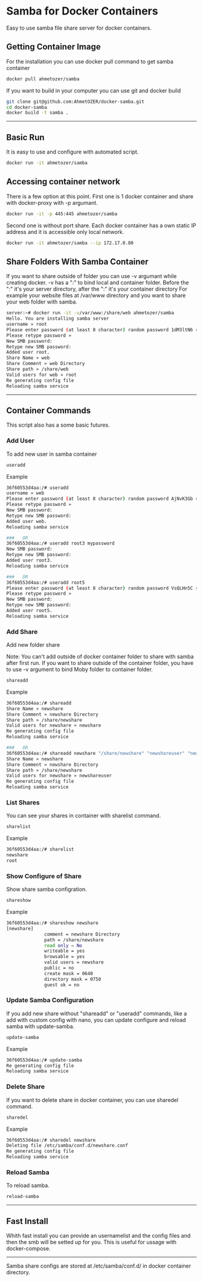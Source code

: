 # Samba for Docker Containers

Easy to use samba file share server for docker containers.

## Getting Container Image

For the installation you can use docker pull command to get samba container

```bash
docker pull ahmetozer/samba
```

If you want to build in your computer you can use git and docker build

```bash
git clone git@github.com:AhmetOZER/docker-samba.git
cd docker-samba
docker build -t samba .
```

---

## Basic Run

It is easy to use and configure with automated script.

```bash
docker run -it ahmetozer/samba
 ```

## Accessing container network

There is a few option at this point.
First one is 1 docker container and share with docker-proxy with -p argumant.

```bash
docker run -it -p 445:445 ahmetozer/samba 
```

Second one is without port share. Each docker container has a own static IP address and it is accessible only local network.

```bash
docker run -it ahmetozer/samba --ip 172.17.0.80
```

## Share Folders With Samba Container

If you want to share outside of folder you can use -v argumant while creating docker.
-v has a ":" to bind local and container folder. Before the ":" it's your server directory, after the ":" it's your container directory
For example your website files at /var/www directory and you want to share your web folder with samba.

```bash
server:~# docker run -it -v/var/www:/share/web ahmetozer/samba
Hello. You are installing samba server
username » root
Please enter password (at least 8 character) random password 1dM3ltN6 »
Please retype password »
New SMB password:
Retype new SMB password:
Added user root.
Share Name » web
Share Comment » web Directory
Share path » /share/web
Valid users for web » root
Re generating config file
Reloading samba service
```

---

## Container Commands

This script also has a some basic futures.

### Add User

To add new user in samba container

```bash
useradd
```

Example

```bash
36f60553d4aa:/# useradd
username » web
Please enter password (at least 8 character) random password AjNvK3Gb »
Please retype password »
New SMB password:
Retype new SMB password:
Added user web.
Reloading samba service

###   OR
36f60553d4aa:/# useradd root3 mypassword
New SMB password:
Retype new SMB password:
Added user root3.
Reloading samba service

###   OR
36f60553d4aa:/# useradd root5
Please enter password (at least 8 character) random password VsQLHn5C »
Please retype password »
New SMB password:
Retype new SMB password:
Added user root5.
Reloading samba service

```

### Add Share

Add new folder share

Note: You can't add outside of docker container folder to share with samba after first run. If you want to share outside of the container folder, you have to use -v argument to bind Moby folder to container folder.

```bash
shareadd  
```

Example

```bash
36f60553d4aa:/# shareadd
Share Name » newshare
Share Comment » newshare Directory
Share path » /share/newshare
Valid users for newshare » newshare
Re generating config file
Reloading samba service

###   OR
36f60553d4aa:/# shareadd newshare "/share/newshare" "newshareuser" "newshare Directory"
Share Name » newshare
Share Comment » newshare Directory
Share path » /share/newshare
Valid users for newshare » newshareuser
Re generating config file
Reloading samba service

```

### List Shares

You can see your shares in container with sharelist command.

```bash
sharelist
```

Example

```bash
36f60553d4aa:/# sharelist
newshare
root
```

### Show Configure of Share

Show share samba configration.

```bash
shareshow
```

Example

```bash
36f60553d4aa:/# shareshow newshare
[newshare]
              comment = newshare Directory
              path = /share/newshare
              read only = No
              writeable = yes
              browsable = yes
              valid users = newshare
              public = no
              create mask = 0640
              directory mask = 0750
              guest ok = no
```

### Update Samba Configuration

If you add new share without "shareadd" or "useradd" commands, like a add with custom config with nano, you can update configure and reload samba with update-samba.

```bash
update-samba
```

Example

```bash
36f60553d4aa:/# update-samba
Re generating config file
Reloading samba service

```

### Delete Share

If you want to delete share in docker container, you can use sharedel command.

```bash
sharedel
```

Example

```bash
36f60553d4aa:/# sharedel newshare
Deleting file /etc/samba/conf.d/newshare.conf
Re generating config file
Reloading samba service
```

### Reload Samba

To reload samba.

```bash
reload-samba
 ```

---

## Fast Install

Whith fast install you can provide an usernamelist and the config files and then the smb will be setted up for you. This is useful for ussage with docker-compose.

---

Samba share configs are stored at  /etc/samba/conf.d/ in docker container directory.
